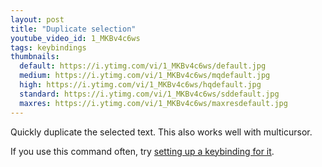```yaml
---
layout: post
title: "Duplicate selection"
youtube_video_id: 1_MKBv4c6ws
tags: keybindings 
thumbnails:
  default: https://i.ytimg.com/vi/1_MKBv4c6ws/default.jpg
  medium: https://i.ytimg.com/vi/1_MKBv4c6ws/mqdefault.jpg
  high: https://i.ytimg.com/vi/1_MKBv4c6ws/hqdefault.jpg
  standard: https://i.ytimg.com/vi/1_MKBv4c6ws/sddefault.jpg
  maxres: https://i.ytimg.com/vi/1_MKBv4c6ws/maxresdefault.jpg
---
```


Quickly duplicate the selected text. This also works well with multicursor.

If you use this command often, try [setting up a keybinding for it](https://code.visualstudio.com/docs/getstarted/keybindings).
